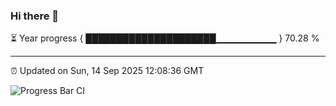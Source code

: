 ### Hi there 👋

⏳ Year progress { █████████████████████▁▁▁▁▁▁▁▁▁ } 70.28 %

---

⏰ Updated on Sun, 14 Sep 2025 12:08:36 GMT

![Progress Bar CI](https://github.com/liununu/liununu/workflows/Progress%20Bar%20CI/badge.svg)
